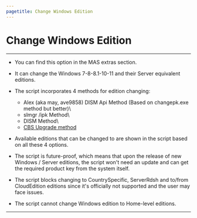 ```yaml
---
pagetitle: Change Windows Edition
---
```


# Change Windows Edition

------------------------------------------------------------------------

-   You can find this option in the MAS extras section.

-   It can change the Windows 7-8-8.1-10-11 and their Server equivalent editions.

-   The script incorporates 4 methods for edition changing:

    -   Alex (aka may, ave9858) DISM Api Method (Based on changepk.exe method but better)\
    -   slmgr /ipk Method\
    -   DISM Method\
    -   [CBS Upgrade method](https://github.com/asdcorp/Set-WindowsCbsEdition)

-   Available editions that can be changed to are shown in the script based on all these 4 options.

-   The script is future-proof, which means that upon the release of new Windows / Server editions, the script won't need an update and can get the required product key from the system itself.

-   The script blocks changing to CountrySpecific, ServerRdsh and to/from CloudEdition editions since it's officially not supported and the user may face issues.

-   The script cannot change Windows edition to Home-level editions. 

------------------------------------------------------------------------
